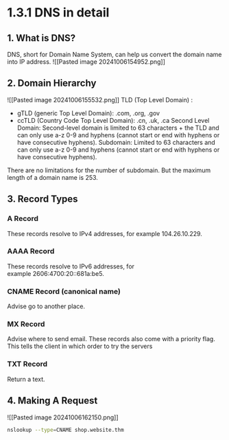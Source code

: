 # 1.3.1 DNS in detail
## 1. What is DNS?
DNS, short for Domain Name System, can help us convert the domain name into IP address.
![[Pasted image 20241006154952.png]]
## 2. Domain Hierarchy
![[Pasted image 20241006155532.png]]
TLD (Top Level Domain) :
- gTLD (generic Top Level Domain): .com, .org, .gov
- ccTLD (Country Code Top Level Domain): .cn, .uk, .ca
Second Level Domain:
  Second-level domain is limited to 63 characters + the TLD and can only use a-z 0-9 and hyphens (cannot start or end with hyphens or have consecutive hyphens).
Subdomain:
  Limited to 63 characters and can only use a-z 0-9 and hyphens (cannot start or end with hyphens or have consecutive hyphens). 

There are no limitations for the number of subdomain.
But the maximum length of a domain name is 253.
## 3. Record Types
### **A Record**
These records resolve to IPv4 addresses, for example 104.26.10.229.
### **AAAA Record**
These records resolve to IPv6 addresses, for example 2606:4700:20::681a:be5.
### **CNAME Record** (canonical name)
Advise go to another place.
### **MX Record**
Advise where to send email.
These records also come with a priority flag. This tells the client in which order to try the servers
### **TXT Record**
Return a text.
## 4. Making A Request
![[Pasted image 20241006162150.png]]

```sh
nslookup --type=CNAME shop.website.thm
```
